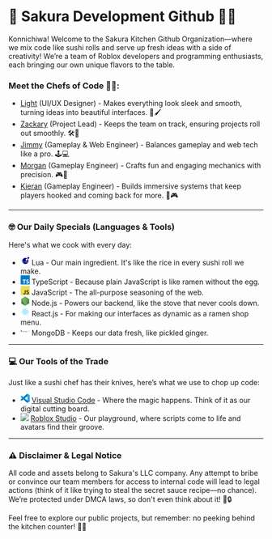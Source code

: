 # 🌸 Sakura Development Github 🍣🥢
Konnichiwa! Welcome to the Sakura Kitchen Github Organization—where we mix code like sushi rolls and serve up fresh ideas with a side of creativity! We’re a team of Roblox developers and programming enthusiasts, each bringing our own unique flavors to the table.

### Meet the Chefs of Code 🍙🥢:
* [Light](https://github.com/liteless) (UI/UX Designer) - Makes everything look sleek and smooth, turning ideas into beautiful interfaces. 🎨🖌️  
* [Zackary](https://github.com/nodoubtzack) (Project Lead) - Keeps the team on track, ensuring projects roll out smoothly. 🛠️🚀  
* [Jimmy](https://github.com/Jyrezo) (Gameplay & Web Engineer) - Balances gameplay and web tech like a pro. 🕹️💻  
* [Morgan](https://github.com/mvvrgan) (Gameplay Engineer) - Crafts fun and engaging mechanics with precision. 🎮🔧
* [Kieran](https://github.com/uhkey) (Gameplay Engineer) - Builds immersive systems that keep players hooked and coming back for more. 🎯🎮
___

### 🤓 Our Daily Specials (Languages & Tools)
Here's what we cook with every day:

* <img height="18" src="https://github.com/github/explore/blob/main/topics/lua/lua.png?raw=true"> Lua - Our main ingredient. It's like the rice in every sushi roll we make. 
* <img height="18" src="https://github.com/github/explore/blob/main/topics/typescript/typescript.png?raw=true"> TypeScript - Because plain JavaScript is like ramen without the egg.
* <img height="18" src="https://github.com/github/explore/blob/main/topics/javascript/javascript.png?raw=true"> JavaScript - The all-purpose seasoning of the web.
* <img height="18" src="https://github.com/github/explore/blob/main/topics/nodejs/nodejs.png?raw=true"> Node.js - Powers our backend, like the stove that never cools down.
* <img height="18" src="https://github.com/github/explore/blob/main/topics/react/react.png"> React.js - For making our interfaces as dynamic as a ramen shop menu.
* <img height="18" src="https://github.com/github/explore/blob/main/topics/mongodb/mongodb.png"> MongoDB - Keeps our data fresh, like pickled ginger.
___

### 💻 Our Tools of the Trade
Just like a sushi chef has their knives, here’s what we use to chop up code:

* <img height="18" src="https://github.com/github/explore/blob/main/topics/visual-studio-code/visual-studio-code.png?raw=true"> [Visual Studio Code](https://code.visualstudio.com/) - Where the magic happens. Think of it as our digital cutting board.
* <img height="18" src="https://upload.wikimedia.org/wikipedia/commons/thumb/5/58/Roblox_Studio_logo_2021_present.svg/1200px-Roblox_Studio_logo_2021_present.svg.png"> [Roblox Studio](https://setup.rbxcdn.com/RobloxStudioInstaller.exe) - Our playground, where scripts come to life and avatars find their groove.
___

### ⚠️ Disclaimer & Legal Notice
All code and assets belong to Sakura's LLC company. Any attempt to bribe or convince our team members for access to internal code will lead to legal actions (think of it like trying to steal the secret sauce recipe—no chance). We’re protected under DMCA laws, so don't even think about it! 🧠🔒

Feel free to explore our public projects, but remember: no peeking behind the kitchen counter! 🧑‍🍳
